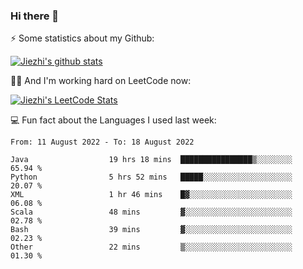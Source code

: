 ### Hi there 👋


⚡ Some statistics about my Github:


[![Jiezhi's github stats](https://github-readme-stats.vercel.app/api?username=Jiezhi&show_icons=true)](https://github.com/Jiezhi/github-readme-stats)


🙇🏼 And I'm working hard on LeetCode now:

[![Jiezhi's LeetCode Stats](https://leetcode-stats.vercel.app/api?username=Jiezhi&theme=Light)](https://leetcode.com/Jiezhi/)

💻 Fun fact about the Languages I used last week:

<!--START_SECTION:waka-->

```text
From: 11 August 2022 - To: 18 August 2022

Java                  19 hrs 18 mins  ████████████████▒░░░░░░░░   65.94 %
Python                5 hrs 52 mins   █████░░░░░░░░░░░░░░░░░░░░   20.07 %
XML                   1 hr 46 mins    █▓░░░░░░░░░░░░░░░░░░░░░░░   06.08 %
Scala                 48 mins         ▓░░░░░░░░░░░░░░░░░░░░░░░░   02.78 %
Bash                  39 mins         ▓░░░░░░░░░░░░░░░░░░░░░░░░   02.23 %
Other                 22 mins         ▒░░░░░░░░░░░░░░░░░░░░░░░░   01.30 %
```

<!--END_SECTION:waka-->


<!--
[![Top Langs](https://github-readme-stats.vercel.app/api/top-langs/?username=Jiezhi&hide=javascript,html)](https://github.com/Jiezhi/github-readme-stats)

**Jiezhi/Jiezhi** is a ✨ _special_ ✨ repository because its `README.md` (this file) appears on your GitHub profile.

Here are some ideas to get you started:

- 🔭 I’m currently working on ...
- 🌱 I’m currently learning ...
- 👯 I’m looking to collaborate on ...
- 🤔 I’m looking for help with ...
- 💬 Ask me about ...
- 📫 How to reach me: ...
- 😄 Pronouns: ...
- ⚡ Fun fact: ...
-->

